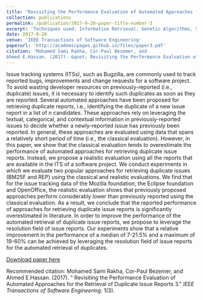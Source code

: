 ```yaml
---
title: "Revisiting the Performance Evaluation of Automated Approaches for the Retrieval of Duplicate Issue Reports"
collection: publications
permalink: /publication/2017-9-20-paper-title-number-3
excerpt: 'Techniques used: Information Retrieval, Genetic Algorithms, Statistical Analysis and Analysis Visualization.'
date: 2017-9-20
venue: 'IEEE Transactions of Software Engineering'
paperurl: 'http://academicpages.github.io/files/paper3.pdf'
citation: 'Mohamed Sami Rakha, Cor-Paul Bezemer, and
Ahmed E.Hassan. (2017). &quot; Revisiting the Performance Evaluation of Automated Approaches for the Retrieval of Duplicate Issue Reports 3.&quot; <i>IEEE Transactions of Software Engineering</i>. 1(3).'
---
```

Issue tracking systems (ITSs), such as Bugzilla, are commonly used to track reported bugs, improvements and change requests for a software project.  To avoid wasting developer resources on previously-reported (i.e., duplicate) issues, it is necessary to identify such duplicates as soon as they are reported. Several automated approaches have been proposed for retrieving duplicate reports, i.e., identifying the duplicate of a new issue report in a list of $n$ candidates. These approaches rely on leveraging the textual, categorical, and contextual information in previously-reported issues to decide whether a newly-reported issue has previously been  reported. In general, these approaches are evaluated using data that spans a relatively  short period of time (i.e., the classical evaluation). However, in this paper, we show that the classical evaluation tends to overestimate the performance of  automated approaches for retrieving duplicate issue reports. Instead, we propose a realistic evaluation using all the reports that are available in the ITS of a software project. We conduct experiments in which we evaluate two popular approaches for retrieving duplicate issues (BM25F and REP) using the classical and realistic evaluations.  We find that for the issue tracking data of the Mozilla foundation, the Eclipse foundation and OpenOffice, the realistic evaluation shows that previously proposed approaches perform considerably lower than previously reported using the classical evaluation. As a result, we conclude that the reported performance of approaches for retrieving duplicate issue reports is significantly overestimated in literature. In order to improve the performance of the automated retrieval of duplicate issue reports, we propose to leverage the resolution field of issue reports. Our experiments show that a relative improvement in the performance of a median of 7-21.5% and a maximum of 19-60% can be achieved by leveraging the resolution field of issue reports for the automated retrieval of duplicates.

[Download paper here](http://codemiles.github.io/files/paper3.pdf)

Recommended citation: Mohamed Sami Rakha, Cor-Paul Bezemer, and
Ahmed E.Hassan. (2017). &quot; Revisiting the Performance Evaluation of Automated Approaches for the Retrieval of Duplicate Issue Reports 3.&quot; <i>IEEE Transactions of Software Engineering</i>. 1(3).
